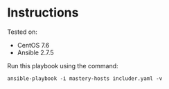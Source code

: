 # Instructions

Tested on:
- CentOS 7.6
- Ansible 2.7.5

Run this playbook using the command:

    ansible-playbook -i mastery-hosts includer.yaml -v
